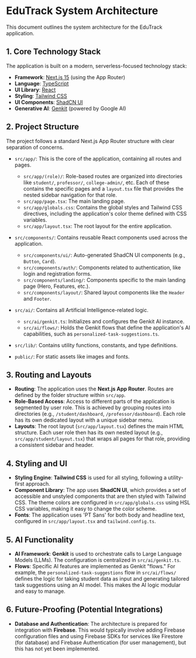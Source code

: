 # EduTrack System Architecture

This document outlines the system architecture for the EduTrack application.

## 1. Core Technology Stack

The application is built on a modern, serverless-focused technology stack:

-   **Framework**: [Next.js 15](https://nextjs.org/) (using the App Router)
-   **Language**: [TypeScript](https://www.typescriptlang.org/)
-   **UI Library**: [React](https://react.dev/)
-   **Styling**: [Tailwind CSS](https://tailwindcss.com/)
-   **UI Components**: [ShadCN UI](https://ui.shadcn.com/)
-   **Generative AI**: [Genkit](https://firebase.google.com/docs/genkit) (powered by Google AI)

## 2. Project Structure

The project follows a standard Next.js App Router structure with clear separation of concerns.

-   `src/app/`: This is the core of the application, containing all routes and pages.
    -   `src/app/(role)/`: Role-based routes are organized into directories like `student/`, `professor/`, `college-admin/`, etc. Each of these contains the specific pages and a `layout.tsx` file that provides the nested sidebar navigation for that role.
    -   `src/app/page.tsx`: The main landing page.
    -   `src/app/globals.css`: Contains the global styles and Tailwind CSS directives, including the application's color theme defined with CSS variables.
    -   `src/app/layout.tsx`: The root layout for the entire application.

-   `src/components/`: Contains reusable React components used across the application.
    -   `src/components/ui/`: Auto-generated ShadCN UI components (e.g., `Button`, `Card`).
    -   `src/components/auth/`: Components related to authentication, like login and registration forms.
    -   `src/components/landing/`: Components specific to the main landing page (Hero, Features, etc.).
    -   `src/components/layout/`: Shared layout components like the `Header` and `Footer`.

-   `src/ai/`: Contains all Artificial Intelligence-related logic.
    -   `src/ai/genkit.ts`: Initializes and configures the Genkit AI instance.
    -   `src/ai/flows/`: Holds the Genkit flows that define the application's AI capabilities, such as `personalized-task-suggestions.ts`.

-   `src/lib/`: Contains utility functions, constants, and type definitions.

-   `public/`: For static assets like images and fonts.

## 3. Routing and Layouts

-   **Routing**: The application uses the **Next.js App Router**. Routes are defined by the folder structure within `src/app`.
-   **Role-Based Access**: Access to different parts of the application is segmented by user role. This is achieved by grouping routes into directories (e.g., `/student/dashboard`, `/professor/dashboard`). Each role has its own dedicated layout with a unique sidebar menu.
-   **Layouts**: The root layout (`src/app/layout.tsx`) defines the main HTML structure. Each user role then has its own nested layout (e.g., `src/app/student/layout.tsx`) that wraps all pages for that role, providing a consistent sidebar and header.

## 4. Styling and UI

-   **Styling Engine**: **Tailwind CSS** is used for all styling, following a utility-first approach.
-   **Component Library**: The app uses **ShadCN UI**, which provides a set of accessible and unstyled components that are then styled with Tailwind CSS. The theme colors are configured in `src/app/globals.css` using HSL CSS variables, making it easy to change the color scheme.
-   **Fonts**: The application uses 'PT Sans' for both body and headline text, configured in `src/app/layout.tsx` and `tailwind.config.ts`.

## 5. AI Functionality

-   **AI Framework**: **Genkit** is used to orchestrate calls to Large Language Models (LLMs). The configuration is centralized in `src/ai/genkit.ts`.
-   **Flows**: Specific AI features are implemented as Genkit "flows." For example, the `personalized-task-suggestions` flow in `src/ai/flows/` defines the logic for taking student data as input and generating tailored task suggestions using an AI model. This makes the AI logic modular and easy to manage.

## 6. Future-Proofing (Potential Integrations)

-   **Database and Authentication**: The architecture is prepared for integration with **Firebase**. This would typically involve adding Firebase configuration files and using Firebase SDKs for services like Firestore (for database) and Firebase Authentication (for user management), but this has not yet been implemented.
